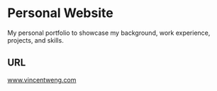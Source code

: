 # Personal Website
My personal portfolio to showcase my background, work experience, projects, and skills.

## URL
www.vincentweng.com